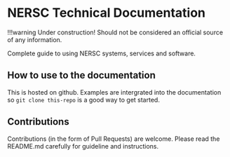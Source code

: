# NERSC Technical Documentation

!!!warning
	Under construction! Should not be considered an official source of any information.

Complete guide to using NERSC systems, services and software.

## How to use to the documentation

This is hosted on github. Examples are intergrated into the documentation so `git clone this-repo` is a good way to get started.

## Contributions

Contributions (in the form of Pull Requests) are welcome. Please read the README.md carefully for guideline and instructions.

